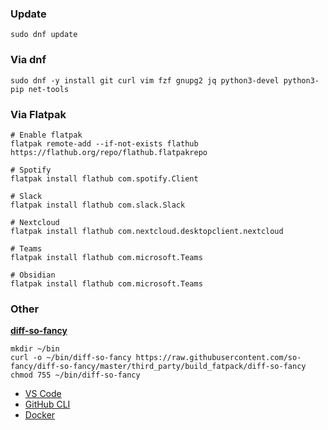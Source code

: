 ### Update
```
sudo dnf update
```


### Via dnf
```
sudo dnf -y install git curl vim fzf gnupg2 jq python3-devel python3-pip net-tools
```

### Via Flatpak

```
# Enable flatpak
flatpak remote-add --if-not-exists flathub https://flathub.org/repo/flathub.flatpakrepo

# Spotify
flatpak install flathub com.spotify.Client

# Slack
flatpak install flathub com.slack.Slack

# Nextcloud
flatpak install flathub com.nextcloud.desktopclient.nextcloud

# Teams
flatpak install flathub com.microsoft.Teams

# Obsidian
flatpak install flathub com.microsoft.Teams
```

### Other
**[diff-so-fancy](https://github.com/so-fancy/diff-so-fancy)**
```
mkdir ~/bin
curl -o ~/bin/diff-so-fancy https://raw.githubusercontent.com/so-fancy/diff-so-fancy/master/third_party/build_fatpack/diff-so-fancy
chmod 755 ~/bin/diff-so-fancy
```

- [VS Code](https://code.visualstudio.com/docs/setup/linux)
- [GitHub CLI](https://github.com/cli/cli/blob/trunk/docs/install_linux.md)
- [Docker](https://docs.docker.com/engine/install/fedora/)
